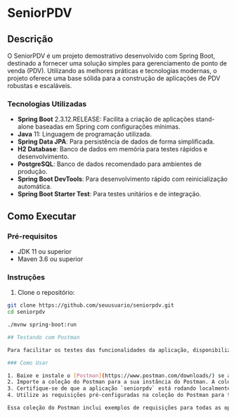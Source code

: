 # SeniorPDV

## Descrição

O SeniorPDV é um projeto demostrativo desenvolvido com Spring Boot, destinado a fornecer uma solução simples para gerenciamento de ponto de venda (PDV). Utilizando as melhores práticas e tecnologias modernas, o projeto oferece uma base sólida para a construção de aplicações de PDV robustas e escaláveis.

### Tecnologias Utilizadas

- **Spring Boot** 2.3.12.RELEASE: Facilita a criação de aplicações stand-alone baseadas em Spring com configurações mínimas.
- **Java** 11: Linguagem de programação utilizada.
- **Spring Data JPA**: Para persistência de dados de forma simplificada.
- **H2 Database**: Banco de dados em memória para testes rápidos e desenvolvimento.
- **PostgreSQL**: Banco de dados recomendado para ambientes de produção.
- **Spring Boot DevTools**: Para desenvolvimento rápido com reinicialização automática.
- **Spring Boot Starter Test**: Para testes unitários e de integração.

## Como Executar

### Pré-requisitos

- JDK 11 ou superior
- Maven 3.6 ou superior

### Instruções

1. Clone o repositório:

```bash
git clone https://github.com/seuusuario/seniorpdv.git
cd seniorpdv

./mvnw spring-boot:run

## Testando com Postman

Para facilitar os testes das funcionalidades da aplicação, disponibilizamos uma coleção do Postman com todos os endpoints configurados.

### Como Usar

1. Baixe e instale o [Postman](https://www.postman.com/downloads/) se ainda não o tiver feito.
2. Importe a coleção do Postman para a sua instância do Postman. A coleção pode ser encontrada no diretório raiz do projeto, nomeada como `SeniorPDV_Postman_Collection.json`.
3. Certifique-se de que a aplicação `seniorpdv` está rodando localmente.
4. Utilize as requisições pré-configuradas na coleção do Postman para testar os diferentes endpoints da aplicação.

Essa coleção do Postman inclui exemplos de requisições para todas as operações CRUD disponíveis no `seniorpdv`, facilitando a compreensão e teste da API.


